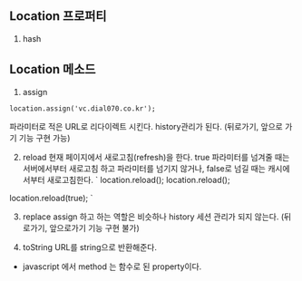 
## Location 프로퍼티
1. hash


## Location 메소드
1. assign

`
location.assign('vc.dial070.co.kr');
`

파라미터로 적은 URL로 리다이렉트 시킨다. 
history관리가 된다. (뒤로가기, 앞으로 가기 기능 구현 가능)

2. reload
현재 페이지에서 새로고침(refresh)을 한다. 
true 파라미터를 넘겨줄 때는 서버에서부터 새로고침 하고 파라미터를 넘기지 않거나, false로 넘길 때는 캐시에서부터 새로고침한다.
`
location.reload();
location.reload();

location.reload(true);
`

3. replace
assign 하고 하는 역할은 비슷하나 history 세션 관리가 되지 않는다. 
(뒤로가기, 앞으로가기 기능 구현 불가)

4. toString
URL를 string으로 반환해준다. 

* javascript 에서 method 는 함수로 된 property이다.

